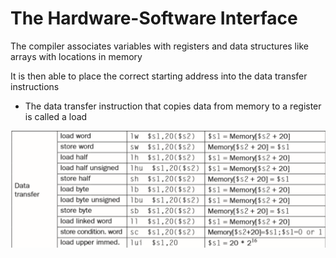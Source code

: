 # The Hardware-Software Interface

The compiler associates variables with registers and data structures like arrays with locations in memory

It is then able to place the correct starting address into the data transfer instructions

 - The data transfer instruction that copies data from memory to a register is called a load

<img src="/res/lwchart.png" />
